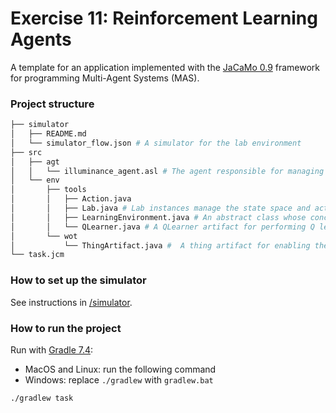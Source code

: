 # Exercise 11: Reinforcement Learning Agents

A template for an application implemented with the [JaCaMo 0.9](http://jacamo.sourceforge.net/?page_id=40) framework for programming Multi-Agent Systems (MAS).

### Project structure
```bash
├── simulator
│   ├── README.md
│   └── simulator_flow.json # A simulator for the lab environment 
├── src
│   ├── agt
│   │   └── illuminance_agent.asl # The agent responsible for managing the light level in the lab
│   └── env
│       ├── tools
│       │   ├── Action.java 
│       │   ├── Lab.java # Lab instances manage the state space and action space of a lab environment (simulated or real) - extends LearningEnvironment
│       │   ├── LearningEnvironment.java # An abstract class whose concrete classes help in learning environments
│       │   └── QLearner.java # A QLearner artifact for performing Q learning in lab environments
│       └── wot
│           └── ThingArtifact.java #  A thing artifact for enabling the interaction with a Thing based on a W3C Web of Things Thing Description
└── task.jcm
```

### How to set up the simulator
See instructions in [/simulator](/simulator).

### How to run the project
Run with [Gradle 7.4](https://gradle.org/): 
- MacOS and Linux: run the following command
- Windows: replace `./gradlew` with `gradlew.bat`

```shell
./gradlew task
```
